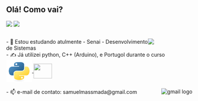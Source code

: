 ## Olá! Como vai? 
<div>
  <img src="https://github-readme-stats.vercel.app/api?username=SamuelMassaranaMadalena&show_icons=true&theme=highcontrast" >
  <img heigh="300cm" width="315cm" src="https://github-readme-stats.vercel.app/api/top-langs/?username=SamuelMassaranaMadalena&layout=donut">
</div>
  
##
  
<img align="right" heigh="100px" width="120px" src="https://github.com/SamuelMassaranaMadalena/SamuelMassaranaMadalena/blob/main/img%20e%20gifs%20usar/download%20(2).gif?raw=true">  
- 📒 Estou estudando atulmente - Senai - Desenvolvimento de Sistemas<br>
- ✍ Já utilizei python, C++ (Arduino), e Portugol durante o curso
<div>
<a href="https://github.com/SamuelMassaranaMadalena/pythonlogicadeprogrmacaomateria">
  <img align="center" alt="Rafa-Python" height="60" width="70" src="https://raw.githubusercontent.com/devicons/devicon/master/icons/python/python-original.svg">
</a>
<a href="https://github.com/SamuelMassaranaMadalena/Recriacaodobrinquedogenius">
  <img align="center" height="40" width="50" src="https://upload.wikimedia.org/wikipedia/commons/4/42/Arduino_Uno_logo.png">  
</a>
</div> 
<br>
- 📫 e-mail de contato: samuelmassmada@gmail.com <a align="center" href="mailto:samuel.massmada@gmail.com" target="_blank">                                                                  
    <img align="right" src="https://img.shields.io/static/v1?message=Gmail&logo=gmail&label=&color=D14836&logoColor=white&labelColor=&style=for-the-badge" height="35" alt="gmail logo"  />
  </a>

##
